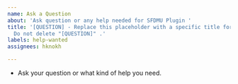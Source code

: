 ```yaml
---
name: Ask a Question
about: 'Ask question or any help needed for SFDMU Plugin '
title: '[QUESTION] - Replace this placeholder with a specific title for the issue.
  Do not delete "[QUESTION]" .'
labels: help-wanted
assignees: hknokh

---
```


- Ask your question or what kind of help you need.
